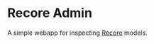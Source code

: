 Recore Admin
==========

A simple webapp for inspecting [Recore](http://npmjs.org/package/recore) models.
